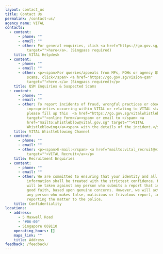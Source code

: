 ```yaml
---
layout: contact_us
title: Contact Us
permalink: /contact-us/
agency_name: VITAL
contacts:
  - content:
      - phone: ""
      - email: ""
      - other: For general enquiries, click <a href="https://go.gov.sg/vision-helpdesk"
          target="">here</a>. (Singpass required)
    title: VITAL Helpdesk
  - content:
      - phone: ""
      - email: ""
      - other: <p><span>For queries/appeals from MPs, POHs or agency QSMs, or suspected
          scams, click</span> <a href="https://go.gov.sg/vision-qsm"
          target="">here.</a> (Singpass required)</p>
    title: QSM Enquiries & Suspected Scams
  - content:
      - phone: ""
      - email: ""
      - other: To report incidents of fraud, wrongful practices or observed
          improprieties occurring within VITAL or relating to VITAL staff,
          please fill up this  <a href="https://go.gov.sg/vitalwhistleblowing"
          target="">online form</a><span> or email to </span> <a
          href="mailto:whistleblow@vital.gov.sg" target="">VITAL
          Whistleblowing</a><span> with the details of the incident.</span>
    title: VITAL Whistleblowing Channel
  - content:
      - phone: ""
      - email: ""
      - other: <p><span>E-mail:</span> <a href="mailto:vital_recruit@vital.gov.sg"
          target="">VITAL Recruit</a></p>
    title: Recruitment Enquiries
  - content:
      - phone: ""
      - email: ""
      - other: We are committed to ensuring that your identity and all disclosed
          information shall be treated with the strictest confidence. No action
          will be taken against any person who submits a report that is made in
          good faith, based upon genuine concerns. However, we will act against
          any person who makes false, malicious or frivolous report, including
          reporting the matter to the police.
    title: Confidentiality
locations:
  - address:
      - 5 Maxwell Road
      - "#06-00"
      - Singapore 069110
    operating_hours: []
    maps_link: ""
    title: Address
feedback: /feedback/
---
```

